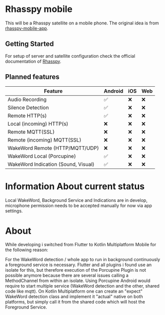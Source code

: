 # Rhasspy mobile

This will be a Rhasspy satellite on a mobile phone. The original idea is from [rhasspy-mobile-app](https://github.com/razzo04/rhasspy-mobile-app).

## Getting Started

For setup of server and satellite configuration check the official documentation
of [Rhasspy](https://rhasspy.readthedocs.io/en/latest/tutorials/#server-with-satellites).

## Planned features

| Feature  | Android | iOS | Web |
| ------------- | ------------- | ------------- | ------------- |
| Audio Recording | :white_check_mark: | :x: | :x: |
| Silence Detection | :white_check_mark: | :x: | :x: |
| Remote HTTP(s)  | :white_check_mark: | :x: | :x: |
| Local (incoming) HTTP(s)  | :x: | :x: | :x: |
| Remote MQTT(SSL)  | :x: | :x: | :x: |
| Remote (incoming) MQTT(SSL)  | :x: | :x: | :x: |
| WakeWord Remote (HTTP/MQTT/UDP) | :x: | :x: | :x: |
| WakeWord Local (Porcupine) | :white_check_mark: | :x: | :x: |
| WakeWord Indication (Sound, Visual)  | :white_check_mark: | :x: | :x: |

# Information About current status

Local WakeWord, Background Service and Indications are in develop, microphone permission needs to be accepted manually for now via app settings.

# About

While developing i switched from Flutter to Kotlin Multiplatform Mobile for the following reason:

For the WakeWord detection / whole app to run in background continuously a foreground service is necessary. Flutter and all plugins i found use an
isolate for this, but therefore execution of the Porcupine Plugin is not possible anymore because there are several issues calling a MethodChannel
from within an isolate. Using Porcupine Android would require to start multiple service (WakeWord detection and the other, shared code like mqtt). On
Kotlin Multiplatform one can create an "expect" WakeWord detection class and implement it "actual" native on both platforms, but simply call it from
the shared code which will host the Foreground Service.
